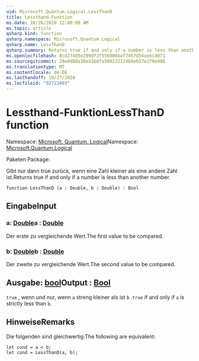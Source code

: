 ```yaml
---
uid: Microsoft.Quantum.Logical.LessThanD
title: Lessthand-Funktion
ms.date: 10/26/2020 12:00:00 AM
ms.topic: article
qsharp.kind: function
qsharp.namespace: Microsoft.Quantum.Logical
qsharp.name: LessThanD
qsharp.summary: Returns true if and only if a number is less than another number.
ms.openlocfilehash: 8cd274d5e299df2f556006baf7457d54aebcd071
ms.sourcegitcommit: 29e0d88a30e4166fa580132124b0eb57e1f0e986
ms.translationtype: MT
ms.contentlocale: de-DE
ms.lasthandoff: 10/27/2020
ms.locfileid: "92723493"
---
```

# <a name="lessthand-function"></a><span data-ttu-id="bfb2b-102">Lessthand-Funktion</span><span class="sxs-lookup"><span data-stu-id="bfb2b-102">LessThanD function</span></span>

<span data-ttu-id="bfb2b-103">Namespace: [Microsoft. Quantum. Logical](xref:Microsoft.Quantum.Logical)</span><span class="sxs-lookup"><span data-stu-id="bfb2b-103">Namespace: [Microsoft.Quantum.Logical](xref:Microsoft.Quantum.Logical)</span></span>

<span data-ttu-id="bfb2b-104">Paketen [](https://nuget.org/packages/)</span><span class="sxs-lookup"><span data-stu-id="bfb2b-104">Package: [](https://nuget.org/packages/)</span></span>


<span data-ttu-id="bfb2b-105">Gibt nur dann true zurück, wenn eine Zahl kleiner als eine andere Zahl ist.</span><span class="sxs-lookup"><span data-stu-id="bfb2b-105">Returns true if and only if a number is less than another number.</span></span>

```qsharp
function LessThanD (a : Double, b : Double) : Bool
```


## <a name="input"></a><span data-ttu-id="bfb2b-106">Eingabe</span><span class="sxs-lookup"><span data-stu-id="bfb2b-106">Input</span></span>

### <a name="a--double"></a><span data-ttu-id="bfb2b-107">a: [Double](xref:microsoft.quantum.lang-ref.double)</span><span class="sxs-lookup"><span data-stu-id="bfb2b-107">a : [Double](xref:microsoft.quantum.lang-ref.double)</span></span>

<span data-ttu-id="bfb2b-108">Der erste zu vergleichende Wert.</span><span class="sxs-lookup"><span data-stu-id="bfb2b-108">The first value to be compared.</span></span>


### <a name="b--double"></a><span data-ttu-id="bfb2b-109">b: [Double](xref:microsoft.quantum.lang-ref.double)</span><span class="sxs-lookup"><span data-stu-id="bfb2b-109">b : [Double](xref:microsoft.quantum.lang-ref.double)</span></span>

<span data-ttu-id="bfb2b-110">Der zweite zu vergleichende Wert.</span><span class="sxs-lookup"><span data-stu-id="bfb2b-110">The second value to be compared.</span></span>



## <a name="output--bool"></a><span data-ttu-id="bfb2b-111">Ausgabe: [bool](xref:microsoft.quantum.lang-ref.bool)</span><span class="sxs-lookup"><span data-stu-id="bfb2b-111">Output : [Bool](xref:microsoft.quantum.lang-ref.bool)</span></span>

<span data-ttu-id="bfb2b-112">`true` , wenn und nur, wenn `a` streng kleiner als ist `b` .</span><span class="sxs-lookup"><span data-stu-id="bfb2b-112">`true` if and only if `a` is strictly less than `b`.</span></span>

## <a name="remarks"></a><span data-ttu-id="bfb2b-113">Hinweise</span><span class="sxs-lookup"><span data-stu-id="bfb2b-113">Remarks</span></span>

<span data-ttu-id="bfb2b-114">Die folgenden sind gleichwertig:</span><span class="sxs-lookup"><span data-stu-id="bfb2b-114">The following are equivalent:</span></span>

```Q#
let cond = a < b;
let cond = LessThanD(a, b);
```